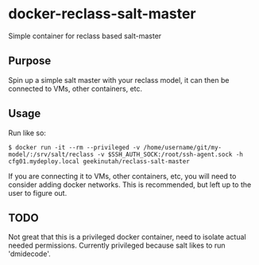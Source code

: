 # docker-reclass-salt-master
Simple container for reclass based salt-master

## Purpose

Spin up a simple salt master with your reclass model, it can then be connected to VMs, other containers, etc.

## Usage

Run like so:

    $ docker run -it --rm --privileged -v /home/username/git/my-model/:/srv/salt/reclass -v $SSH_AUTH_SOCK:/root/ssh-agent.sock -h cfg01.mydeploy.local geekinutah/reclass-salt-master

If you are connecting it to VMs, other containers, etc, you will need to consider adding docker networks. This is recommended, but left up to the user to figure out.


## TODO

Not great that this is a privileged docker container, need to isolate actual needed permissions. Currently privileged because salt likes to run 'dmidecode'.
